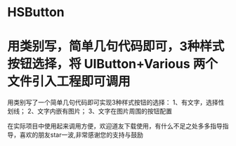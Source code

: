 # HSButton
用类别写，简单几句代码即可，3种样式按钮选择，将 UIButton+Various 两个文件引入工程即可调用
=======
用类别写了一个简单几句代码即可实现3种样式按钮的选择：
1、有文字，选择性划线；
2、文字内嵌有图片；
3、文字在图片周围的按钮配置  

在实际项目中使用起来调用方便，欢迎道友下载使用，有什么不足之处多多指导指导，喜欢的朋友star一波,非常感谢您的支持与鼓励

